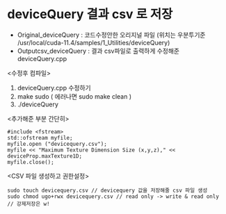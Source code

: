 # deviceQuery 결과 csv 로 저장

- Original_deviceQuery : 코드수정안한 오리지널 파일 (위치는 우분투기준 /usr/local/cuda-11.4/samples/1_Utilities/deviceQuery)
- Outputcsv_deviceQuery : 결과 csv파일로 출력하게 수정해준 deviceQuery.cpp


<수정후 컴파일>

1. deviceQuery.cpp 수정하기
2. make sudo ( 에러나면 sudo make clean )
3. ./deviceQuery

<추가해준 부분 간단히>

```
#include <fstream> 
std::ofstream myfile;
myfile.open ("devicequery.csv");
myfile << "Maximum Texture Dimension Size (x,y,z)," << deviceProp.maxTexture1D;
myfile.close();
```

  
<CSV 파일 생성하고 권한설정>
```
sudo touch devicequery.csv // devicequery 값을 저장해줄 csv 파일 생성
sudo chmod ugo+rwx devicequery.csv // read only -> write & read only
// 강제저장은 w!
``` 

  
  
  
